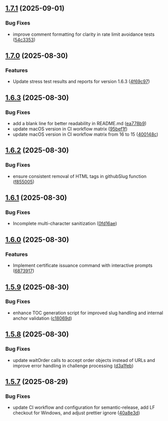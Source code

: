## [1.7.1](https://github.com/thebitrock/acme-love/compare/v1.7.0...v1.7.1) (2025-09-01)

### Bug Fixes

- improve comment formatting for clarity in rate limit avoidance tests ([54c3353](https://github.com/thebitrock/acme-love/commit/54c33532a9bdc074fba1d654d3f6017bd55b61e6))

## [1.7.0](https://github.com/thebitrock/acme-love/compare/v1.6.3...v1.7.0) (2025-08-30)

### Features

- Update stress test results and reports for version 1.6.3 ([4f69c97](https://github.com/thebitrock/acme-love/commit/4f69c97c6d2ec5468ae5ee1b98ee08eda2fa46b4))

## [1.6.3](https://github.com/thebitrock/acme-love/compare/v1.6.2...v1.6.3) (2025-08-30)

### Bug Fixes

- add a blank line for better readability in README.md ([ea778b9](https://github.com/thebitrock/acme-love/commit/ea778b9e253195c42a610abee0fa190d5c09a3a5))
- update macOS version in CI workflow matrix ([95bef1f](https://github.com/thebitrock/acme-love/commit/95bef1ffbc99c3700836e1245cbc786fc478f065))
- update macOS version in CI workflow matrix from 16 to 15 ([400148c](https://github.com/thebitrock/acme-love/commit/400148cf330fcd19039e57b6e7b666bf2016ae09))

## [1.6.2](https://github.com/thebitrock/acme-love/compare/v1.6.1...v1.6.2) (2025-08-30)

### Bug Fixes

- ensure consistent removal of HTML tags in githubSlug function ([f855005](https://github.com/thebitrock/acme-love/commit/f8550055dacf714b5f067cfa97926bd3e9a5fcd1))

## [1.6.1](https://github.com/thebitrock/acme-love/compare/v1.6.0...v1.6.1) (2025-08-30)

### Bug Fixes

- Incomplete multi-character sanitization ([0fd16ae](https://github.com/thebitrock/acme-love/commit/0fd16ae76b4b9461eb132bdc0a91c8373f985f82))

## [1.6.0](https://github.com/thebitrock/acme-love/compare/v1.5.9...v1.6.0) (2025-08-30)

### Features

- Implement certificate issuance command with interactive prompts ([6873917](https://github.com/thebitrock/acme-love/commit/687391725413994ff8308d190c0912d836f3e862))

## [1.5.9](https://github.com/thebitrock/acme-love/compare/v1.5.8...v1.5.9) (2025-08-30)

### Bug Fixes

- enhance TOC generation script for improved slug handling and internal anchor validation ([c18069d](https://github.com/thebitrock/acme-love/commit/c18069dd5eb75306fb570ad389462928b7e89844))

## [1.5.8](https://github.com/thebitrock/acme-love/compare/v1.5.7...v1.5.8) (2025-08-30)

### Bug Fixes

- update waitOrder calls to accept order objects instead of URLs and improve error handling in challenge processing ([d3a1feb](https://github.com/thebitrock/acme-love/commit/d3a1febd9175b062726e60c116d10283fbf57c76))

## [1.5.7](https://github.com/thebitrock/acme-love/compare/v1.5.6...v1.5.7) (2025-08-29)

### Bug Fixes

- update CI workflow and configuration for semantic-release, add LF checkout for Windows, and adjust prettier ignore ([40a8e3d](https://github.com/thebitrock/acme-love/commit/40a8e3dfe2cf6db946899ff0969eee0664ac3730))
